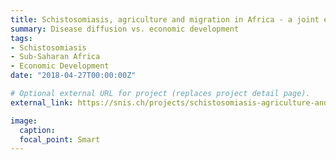 ```yaml
---
title: Schistosomiasis, agriculture and migration in Africa - a joint economic and ecological analysis
summary: Disease diffusion vs. economic development
tags:
- Schistosomiasis
- Sub-Saharan Africa
- Economic Development
date: "2018-04-27T00:00:00Z"

# Optional external URL for project (replaces project detail page).
external_link: https://snis.ch/projects/schistosomiasis-agriculture-and-migration-in-africa-a-joint-economic-and-ecological-analysis/

image:
  caption:
  focal_point: Smart
---
```

